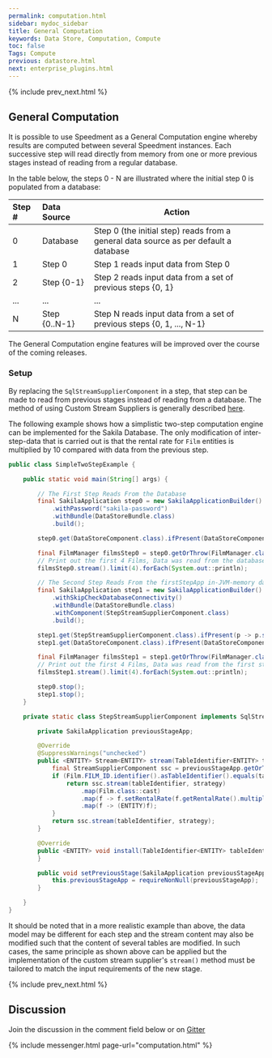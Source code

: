 ```yaml
---
permalink: computation.html
sidebar: mydoc_sidebar
title: General Computation
keywords: Data Store, Computation, Compute
toc: false
Tags: Compute
previous: datastore.html
next: enterprise_plugins.html
---
```


{% include prev_next.html %}

## General Computation
It is possible to use Speedment as a General Computation engine whereby results are computed between several Speedment instances. Each successive step will read directly from memory from one or more previous stages instead of reading from a regular database. 

In the table below, the steps 0 - N are illustrated where the initial step 0 is populated from a database:

| Step # | Data Source     | Action
| :----- | :-------------- | ------------------------------- |
|  0     | Database        | Step 0 (the initial step) reads from a general data source as per default a database
|  1     | Step 0          | Step 1 reads input data from Step 0
|  2     | Step {0-1}      | Step 2 reads input data from a set of previous steps {0, 1}
|  ...   | ...             | ...
|  N     | Step {0..N-1}   | Step N reads input data from a set of previous steps {0, 1, ..., N-1}

The General Computation engine features will be improved over the course of the coming releases.


### Setup
By replacing the `SqlStreamSupplierComponent` in a step, that step can be made to read from previous stages instead of reading from a database. The method of using Custom Stream Suppliers is generally described [here](advanced_features.html#custom-stream-suppliers).

The following example shows how a simplistic two-step computation engine can be implemented for the Sakila Database. The only modification of inter-step-data that is carried out is that the rental rate for `Film` entities is multiplied by 10 compared with data from the previous step.

``` java
public class SimpleTwoStepExample {

    public static void main(String[] args) {

        // The First Step Reads From the Database
        final SakilaApplication step0 = new SakilaApplicationBuilder()
            .withPassword("sakila-password")
            .withBundle(DataStoreBundle.class)
            .build();

        step0.get(DataStoreComponent.class).ifPresent(DataStoreComponent::load);

        final FilmManager filmsStep0 = step0.getOrThrow(FilmManager.class);
        // Print out the first 4 Films, Data was read from the database
        filmsStep0.stream().limit(4).forEach(System.out::println);

        // The Second Step Reads From the firstStepApp in-JVM-memory data
        final SakilaApplication step1 = new SakilaApplicationBuilder()
            .withSkipCheckDatabaseConnectivity()
            .withBundle(DataStoreBundle.class)
            .withComponent(StepStreamSupplierComponent.class)
            .build();

        step1.get(StepStreamSupplierComponent.class).ifPresent(p -> p.setPreviousStage(step0));
        step1.get(DataStoreComponent.class).ifPresent(DataStoreComponent::load);

        final FilmManager filmsStep1 = step1.getOrThrow(FilmManager.class);
        // Print out the first 4 Films, Data was read from the first step
        filmsStep1.stream().limit(4).forEach(System.out::println);

        step0.stop();
        step1.stop();
    }

    private static class StepStreamSupplierComponent implements SqlStreamSupplierComponent {

        private SakilaApplication previousStageApp;

        @Override
        @SuppressWarnings("unchecked")
        public <ENTITY> Stream<ENTITY> stream(TableIdentifier<ENTITY> tableIdentifier, ParallelStrategy strategy) {
            final StreamSupplierComponent ssc = previousStageApp.getOrThrow(StreamSupplierComponent.class);
            if (Film.FILM_ID.identifier().asTableIdentifier().equals(tableIdentifier)) {
                return ssc.stream(tableIdentifier, strategy)
                    .map(Film.class::cast)
                    .map(f -> f.setRentalRate(f.getRentalRate().multiply(BigDecimal.TEN)))
                    .map(f -> (ENTITY)f);
            }
            return ssc.stream(tableIdentifier, strategy);
        }

        @Override
        public <ENTITY> void install(TableIdentifier<ENTITY> tableIdentifier, SqlFunction<ResultSet, ENTITY> entityMapper) {
        }

        public void setPreviousStage(SakilaApplication previousStageApp) {
            this.previousStageApp = requireNonNull(previousStageApp);
        }

    }
}

```
It should be noted that in a more realistic example than above, the data model may be different for each step and the stream content may also be modified such that the content of several tables are modified. In such cases, the same principle as shown above can be applied but the implementation of the custom stream supplier's `stream()` method must be tailored to match the input requirements of the new stage.


{% include prev_next.html %}

## Discussion
Join the discussion in the comment field below or on [Gitter](https://gitter.im/speedment/speedment)

{% include messenger.html page-url="computation.html" %}
